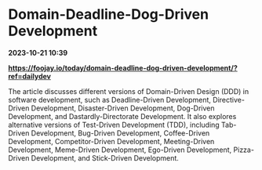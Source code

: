 # Domain-Deadline-Dog-Driven Development

**2023-10-21 10:39**

**https://foojay.io/today/domain-deadline-dog-driven-development/?ref=dailydev**

The article discusses different versions of Domain-Driven Design (DDD) in software development, such as Deadline-Driven Development, Directive-Driven Development, Disaster-Driven Development, Dog-Driven Development, and Dastardly-Directorate Development. It also explores alternative versions of Test-Driven Development (TDD), including Tab-Driven Development, Bug-Driven Development, Coffee-Driven Development, Competitor-Driven Development, Meeting-Driven Development, Meme-Driven Development, Ego-Driven Development, Pizza-Driven Development, and Stick-Driven Development.